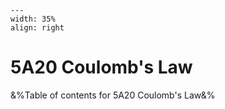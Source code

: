 
```{figure} /figures/busy.png
---
width: 35%
align: right
```
# 5A20 Coulomb's Law

&%Table of contents for 5A20 Coulomb's Law&%